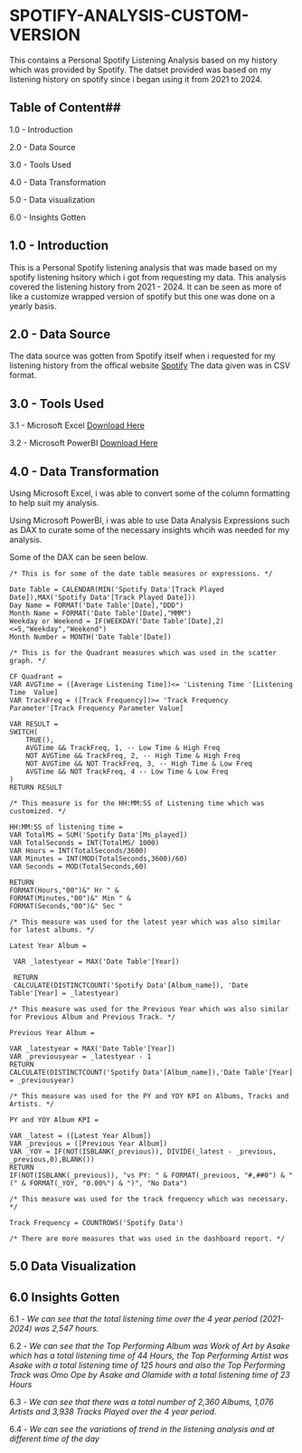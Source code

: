 # SPOTIFY-ANALYSIS-CUSTOM-VERSION
This contains a Personal Spotify Listening Analysis based on my history which was provided by Spotify. The datset provided was based on my listening history on spotify since i began using it from 2021 to 2024.

## Table of Content##
1.0 - Introduction

2.0 - Data Source

3.0 - Tools Used

4.0 - Data Transformation

5.0 - Data visualization

6.0 - Insights Gotten

## 1.0 - Introduction
This is a Personal Spotify listening analysis that was made based on my spotify listening hsitory which i got from requesting my data. This analysis covered the listening history from 2021 - 2024. It can be seen as more of like a customize wrapped version of spotify but this one was done on a yearly basis. 

## 2.0 - Data Source
The data source was gotten from Spotify itself when i requested for my listening history from the offical website [Spotify](https://open.spotify.com/) The data given was in CSV format. 

## 3.0 - Tools Used
3.1 - Microsoft Excel [Download Here](www.microsoft.com)

3.2 - Microsoft PowerBI [Download Here](https;//app.powerbi.com/)

## 4.0 - Data Transformation
Using Microsoft Excel, i was able to convert some of the column formatting to help suit my analysis. 

Using Microsoft PowerBI, i was able to use Data Analysis Expressions such as DAX to curate some of the necessary insights whcih was needed for my analysis. 

Some of the DAX can be seen below. 

```
/* This is for some of the date table measures or expressions. */

Date Table = CALENDAR(MIN('Spotify Data'[Track Played Date]),MAX('Spotify Data'[Track Played Date]))
Day Name = FORMAT('Date Table'[Date],"DDD")
Month Name = FORMAT('Date Table'[Date],"MMM")
Weekday or Weekend = IF(WEEKDAY('Date Table'[Date],2)<=5,"Weekday","Weekend")
Month Number = MONTH('Date Table'[Date])

/* This is for the Quadrant measures which was used in the scatter graph. */

CF Quadrant = 
VAR AVGTime = ([Average Listening Time])<= 'Listening Time '[Listening Time  Value]
VAR TrackFreq = ([Track Frequency])>= 'Track Frequency Parameter'[Track Frequency Parameter Value]

VAR RESULT =
SWITCH(
    TRUE(),
    AVGTime && TrackFreq, 1, -- Low Time & High Freq
    NOT AVGTime && TrackFreq, 2, -- High Time & High Freq
    NOT AVGTime && NOT TrackFreq, 3, -- High Time & Low Freq
    AVGTime && NOT TrackFreq, 4 -- Low Time & Low Freq 
)
RETURN RESULT

/* This measure is for the HH:MM:SS of Listening time which was customized. */

HH:MM:SS of listening time = 
VAR TotalMS = SUM('Spotify Data'[Ms_played])
VAR TotalSeconds = INT(TotalMS/ 1000)
VAR Hours = INT(TotalSeconds/3600)
VAR Minutes = INT(MOD(TotalSeconds,3600)/60)
VAR Seconds = MOD(TotalSeconds,60)

RETURN
FORMAT(Hours,"00")&" Hr " & 
FORMAT(Minutes,"00")&" Min " & 
FORMAT(Seconds,"00")&" Sec "

/* This measure was used for the latest year which was also similar for latest albums. */

Latest Year Album = 

 VAR _latestyear = MAX('Date Table'[Year])

 RETURN
 CALCULATE(DISTINCTCOUNT('Spotify Data'[Album_name]), 'Date Table'[Year] = _latestyear)

/* This measure was used for the Previous Year which was also similar for Previous Album and Previous Track. */

Previous Year Album = 

VAR _latestyear = MAX('Date Table'[Year])
VAR _previousyear = _latestyear - 1 
RETURN
CALCULATE(DISTINCTCOUNT('Spotify Data'[Album_name]),'Date Table'[Year] = _previousyear)

/* This measure was used for the PY and YOY KPI on Albums, Tracks and Artists. */

PY and YOY Album KPI = 

VAR _latest = ([Latest Year Album])
VAR _previous = ([Previous Year Album])
VAR _YOY = IF(NOT(ISBLANK(_previous)), DIVIDE(_latest - _previous, _previous,0),BLANK())
RETURN 
IF(NOT(ISBLANK(_previous)), "vs PY: " & FORMAT(_previous, "#,##0") & " (" & FORMAT(_YOY, "0.00%") & ")", "No Data")

/* This measure was used for the track frequency which was necessary. */

Track Frequency = COUNTROWS('Spotify Data')

/* There are more measures that was used in the dashboard report. */

```
## 5.0 Data Visualization

## 6.0 Insights Gotten
6.1 - *We can see that the total listening time over the 4 year period (2021-2024) was 2,547 hours.*

6.2 - *We can see that the Top Performing Album was Work of Art by Asake which has a total listening time of 44 Hours, the Top Performing Artist was Asake with a total listening time of 125 hours and also the Top Performing Track was Omo Ope by Asake and Olamide with a total listening time of 23 Hours*

6.3 - *We can see that there was a total number of 2,360 Albums, 1,076 Artists and 3,938 Tracks Played over the 4 year period.*

6.4 - *We can see the variations of trend in the listening analysis and at different time of the day*


